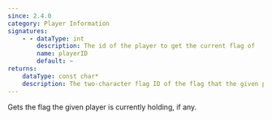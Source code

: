 ```yaml
---
since: 2.4.0
category: Player Information
signatures:
    - - dataType: int
        description: The id of the player to get the current flag of
        name: playerID
        default: ~
returns:
    dataType: const char*
    description: The two-character flag ID of the flag that the given player is holding, or NULL if the player does not exist or is not currently holding a flag
---
```


Gets the flag the given player is currently holding, if any.
